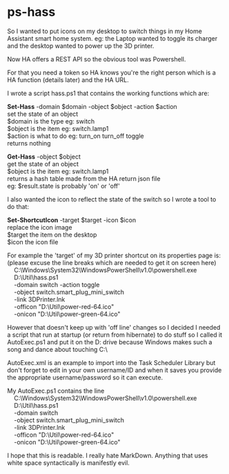 # ps-hass

So I wanted to put icons on my desktop to switch things in my Home Assistant
smart home system. eg: the Laptop wanted to toggle its charger and the desktop
wanted to power up the 3D printer.

Now HA offers a REST API so the obvious tool was Powershell.

For that you need a token so HA knows you're the right person which is a HA
function (details later) and the HA URL.

I wrote a script hass.ps1 that contains the working functions which are:

**Set-Hass** -domain $domain -object $object -action $action  
set the state of an object  
$domain is the type eg: switch  
$object is the item eg: switch.lamp1  
$action is what to do eg: turn_on turn_off toggle  
returns nothing

**Get-Hass** -object $object  
get the state of an object  
$object is the item eg: switch.lamp1  
returns a hash table made from the HA return json file  
eg: $result.state is probably 'on' or 'off'

I also wanted the icon to reflect the state of the switch so I wrote a tool to
do that:

**Set-ShortcutIcon** -target $target -icon $icon  
replace the icon image  
$target the item on the desktop  
$icon the icon file  

For example the 'target' of my 3D printer shortcut on its properties page is:  
(please excuse the line breaks which are needed to get it on screen here)  
&nbsp;&nbsp;&nbsp;&nbsp;C:\Windows\System32\WindowsPowerShell\v1.0\powershell.exe   
&nbsp;&nbsp;&nbsp;&nbsp;D:\Util\hass.ps1  
&nbsp;&nbsp;&nbsp;&nbsp;-domain switch -action toggle  
&nbsp;&nbsp;&nbsp;&nbsp;-object switch.smart_plug_mini_switch  
&nbsp;&nbsp;&nbsp;&nbsp;-link 3DPrinter.lnk  
&nbsp;&nbsp;&nbsp;&nbsp;-officon "D:\Util\power-red-64.ico"  
&nbsp;&nbsp;&nbsp;&nbsp;-onicon "D:\Util\power-green-64.ico"

However that doesn't keep up with 'off line' changes so I decided I needed a
script that run at startup (or return from hibernate) to do stuff so I called
it AutoExec.ps1 and put it on the D: drive because Windows makes such a song
and dance about touching C:\  

AutoExec.xml is an example to import into the Task Scheduler Library but don't
forget to edit in your own username/ID and when it saves you provide the
appropriate username/password so it can execute. 

My AutoExec.ps1 contains the line  
&nbsp;&nbsp;&nbsp;&nbsp;C:\Windows\System32\WindowsPowerShell\v1.0\powershell.exe  
&nbsp;&nbsp;&nbsp;&nbsp;D:\Util\hass.ps1  
&nbsp;&nbsp;&nbsp;&nbsp;-domain switch  
&nbsp;&nbsp;&nbsp;&nbsp;-object switch.smart_plug_mini_switch    
&nbsp;&nbsp;&nbsp;&nbsp;-link 3DPrinter.lnk  
&nbsp;&nbsp;&nbsp;&nbsp;-officon "D:\Util\power-red-64.ico"   
&nbsp;&nbsp;&nbsp;&nbsp;-onicon "D:\Util\power-green-64.ico"


I hope that this is readable. I really hate MarkDown. Anything that uses white
space syntactically is manifestly evil.